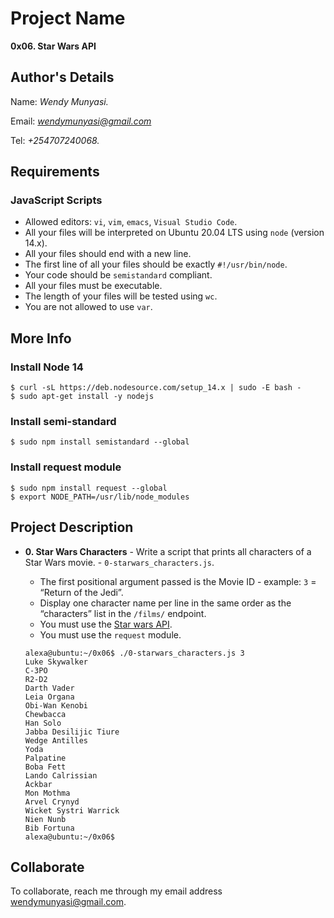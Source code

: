 # Project Name
**0x06. Star Wars API**

## Author's Details
Name: *Wendy Munyasi.*

Email: *wendymunyasi@gmail.com*

Tel: *+254707240068.*

##  Requirements

### JavaScript Scripts
*   Allowed editors: `vi`, `vim`, `emacs`, `Visual Studio Code`.
*   All your files will be interpreted on Ubuntu 20.04 LTS using `node` (version 14.x).
*   All your files should end with a new line.
*   The first line of all your files should be exactly `#!/usr/bin/node`.
*   Your code should be `semistandard` compliant.
*   All your files must be executable.
*   The length of your files will be tested using `wc`.
*   You are not allowed to use `var`.


## More Info
### Install Node 14
```
$ curl -sL https://deb.nodesource.com/setup_14.x | sudo -E bash -
$ sudo apt-get install -y nodejs
```

### Install semi-standard
```
$ sudo npm install semistandard --global
```

### Install request module
```
$ sudo npm install request --global
$ export NODE_PATH=/usr/lib/node_modules
```

## Project Description

* **0. Star Wars Characters** - Write a script that prints all characters of a Star Wars movie. - `0-starwars_characters.js`.
    *   The first positional argument passed is the Movie ID - example: `3` = “Return of the Jedi”.
    *   Display one character name per line in the same order as the “characters” list in the `/films/` endpoint.
    *   You must use the [Star wars API](https://swapi-api.alx-tools.com/).
    *   You must use the `request` module.

    ```
    alexa@ubuntu:~/0x06$ ./0-starwars_characters.js 3
    Luke Skywalker
    C-3PO
    R2-D2
    Darth Vader
    Leia Organa
    Obi-Wan Kenobi
    Chewbacca
    Han Solo
    Jabba Desilijic Tiure
    Wedge Antilles
    Yoda
    Palpatine
    Boba Fett
    Lando Calrissian
    Ackbar
    Mon Mothma
    Arvel Crynyd
    Wicket Systri Warrick
    Nien Nunb
    Bib Fortuna
    alexa@ubuntu:~/0x06$
    ```

## Collaborate

To collaborate, reach me through my email address wendymunyasi@gmail.com.
